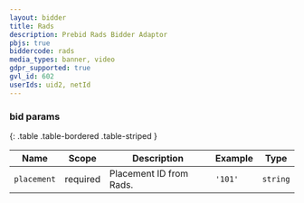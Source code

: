 ```yaml
---
layout: bidder
title: Rads
description: Prebid Rads Bidder Adaptor
pbjs: true
biddercode: rads
media_types: banner, video 
gdpr_supported: true
gvl_id: 602
userIds: uid2, netId
---
```



### bid params

{: .table .table-bordered .table-striped }

| Name          | Scope    | Description                                                                | Example                | Type            |
|---------------|----------|----------------------------------------------------------------------------|------------------------|-----------------|
| `placement`   | required | Placement ID from Rads.                                                    | `'101'`                  | `string`        |
